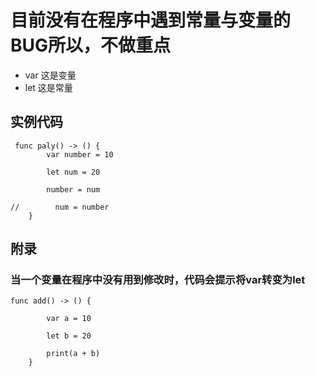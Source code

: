 # 目前没有在程序中遇到常量与变量的BUG所以，不做重点
* var 这是变量
* let 这是常量
## 实例代码
```
 func paly() -> () {
        var number = 10
        
        let num = 20
        
        number = num
        
//        num = number
    }
``` 
## 附录
### 当一个变量在程序中没有用到修改时，代码会提示将var转变为let
```
func add() -> () {
        
        var a = 10
        
        let b = 20
        
        print(a + b)
    }
```